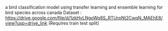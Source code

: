 a bird classification model using transfer learning and ensemble learning for bird species across canada
Dataset : https://drive.google.com/file/d/1zkHvLNgoWq8S_RTUrpNt2CwqN_MAEhE8/view?usp=drive_link (Requires train test split)
